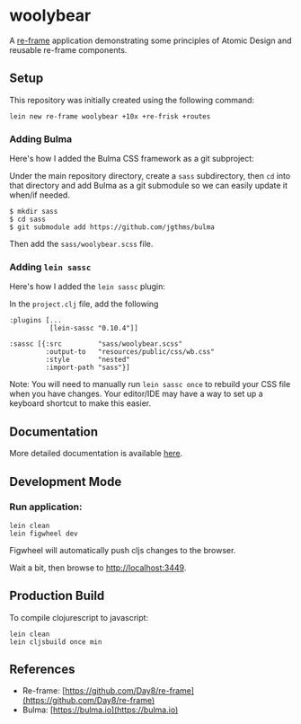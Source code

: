 # woolybear

A [re-frame](https://github.com/Day8/re-frame) application demonstrating some principles of Atomic Design
and reusable re-frame components.

## Setup

This repository was initially created using the following command:

    lein new re-frame woolybear +10x +re-frisk +routes

### Adding Bulma

Here's how I added the Bulma CSS framework as a git subproject:

Under the main repository directory, create a `sass` subdirectory, then `cd` into that directory
and add Bulma as a git submodule so we can easily update it when/if needed. 

    $ mkdir sass
    $ cd sass
    $ git submodule add https://github.com/jgthms/bulma

Then add the `sass/woolybear.scss` file.

### Adding `lein sassc`

Here's how I added the `lein sassc` plugin:

In the `project.clj` file, add the following

    :plugins [...
              [lein-sassc "0.10.4"]]
    
    :sassc [{:src         "sass/woolybear.scss"
             :output-to   "resources/public/css/wb.css"
             :style       "nested"
             :import-path "sass"}]

Note: You will need to manually run `lein sassc once` to rebuild your CSS file
when you have changes. Your editor/IDE may have a way to set up a keyboard shortcut
to make this easier.

## Documentation

More detailed documentation is available [here](docs/).

## Development Mode

### Run application:

```
lein clean
lein figwheel dev
```

Figwheel will automatically push cljs changes to the browser.

Wait a bit, then browse to [http://localhost:3449](http://localhost:3449).

## Production Build

To compile clojurescript to javascript:

```
lein clean
lein cljsbuild once min
```

## References

* Re-frame: [https://github.com/Day8/re-frame](https://github.com/Day8/re-frame)
* Bulma: [https://bulma.io](https://bulma.io)
